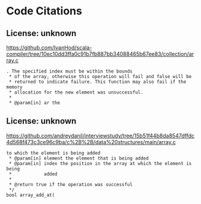 # Code Citations

## License: unknown
https://github.com/IvanHod/scala-compiler/tree/10ec10dd3ffa0c91b7fb887bb34088465b67ee83/collection/array.c

```
. The specified index must be within the bounds
 * of the array, otherwise this operation will fail and false will be
 * returned to indicate failure. This function may also fail if the memory
 * allocation for the new element was unsuccessful.
 *
 * @param[in] ar the
```


## License: unknown
https://github.com/andreydanil/interviewstudy/tree/15b51f44b8da8547dffdc4d568f473c3ce96c9ba/c%2B%2B/data%20structures/main/array.c

```
to which the element is being added
 * @param[in] element the element that is being added
 * @param[in] index the position in the array at which the element is being
 *            added
 *
 * @return true if the operation was successful
 */
bool array_add_at(
```

